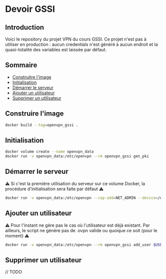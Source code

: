 # Devoir GSSI 

## Introduction

Voici le repository du projet VPN du cours GSSI. Ce projet n'est pas à utiliser en production : aucun credentials n'est généré à aucun endroit et la quasi-totalité des variables est laissée par défaut.

## Sommaire

- [Construitre l'image](#construire-limage)
- [Initialisation](#initialisation)
- [Démarrer le serveur](#d%C3%A9marrer-le-serveur)
- [Ajouter un utilisateur](#ajouter-un-utilisateur)
- [Supprimer un utilisateur](#supprimer-un-utilisateur)

## Construire l'image

```Bash
docker build --tag=openvpn_gssi .
```

## Initialisation

```Bash
docker volume create --name openvpn_data
docker run -v openvpn_data:/etc/openvpn --rm openvpn_gssi gen_pki
```

## Démarrer le serveur

:warning: Si c'est la première utilisation du serveur sur ce volume Docker, la procédure d'initialisation sera faite par défaut :warning:

```Bash
docker run -v openvpn_data:/etc/openvpn --cap-add=NET_ADMIN --device=/dev/net/tun -p 10194:1194/udp -it --rm -d openvpn_gssi
```

## Ajouter un utilisateur

:warning: Pour l'instant ne gère pas le cas où l'utilisateur est déjà existant. Par ailleurs, le script ne génère pas de .ovpn valide ou quoique ce soit (pour le moment) :warning:

```Bash
docker run -v openvpn_data:/etc/openvpn --rm openvpn_gssi add_user $USER_NAME
```

## Supprimer un utilisateur

// TODO
